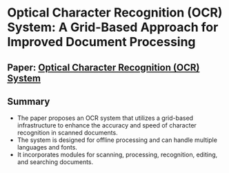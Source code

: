  # Optical Character Recognition (OCR) System: A Grid-Based Approach for Improved Document Processing

## Paper: [Optical Character Recognition (OCR) System](https://d1wqtxts1xzle7.cloudfront.net/47097399/D017222226-libre.pdf?1467955082=&response-content-disposition=inline%3B+filename%3DOptical_Character_Recognition_OCR_System.pdf&Expires=1726283384&Signature=M4v4R2MeAlB4e3wLxwjDjtIcmjaXcSMoTaD0ujxaZF2KrYOaLNv5WTOs3sg7AyuT~mCfqPXmuw9ZJf4ZL4lrkUuYElSE48Te74QFV0FuCukjCAdsLFI3fsZ55Fcr20NqDSuPcNK-QsKpW0qqDVKqhbm74nC803GoimOKcwE552XW0hi~WdCsnUJHOCQ6-XXuZSIK02cnUmJKOq8dnrw-Dr7uJjfyLnAXGbNXXmnW7Q4-DZ-QqLhOuNvnAQMw0DECTHiuYjiJAA-41S0yGNB-AE2knSHXP4gI-nNV0biGcQTDSbrzm5cbpO2UcoO7GmQ6BP0ePpTHKXtCRDBP9J85kg__&Key-Pair-Id=APKAJLOHF5GGSLRBV4ZA)

## Summary

* The paper proposes an OCR system that utilizes a grid-based infrastructure to enhance the accuracy and speed of character recognition in scanned documents. 
* The system is designed for offline processing and can handle multiple languages and fonts.
* It incorporates modules for scanning, processing, recognition, editing, and searching documents.
